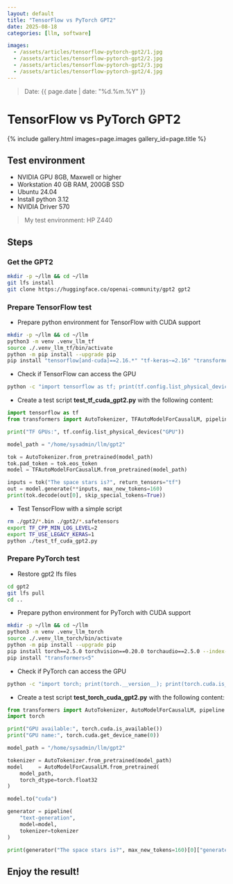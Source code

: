 ```yaml
---
layout: default
title: "TensorFlow vs PyTorch GPT2"
date: 2025-08-18
categories: [llm, software]

images:
  - /assets/articles/tensorflow-pytorch-gpt2/1.jpg
  - /assets/articles/tensorflow-pytorch-gpt2/2.jpg
  - /assets/articles/tensorflow-pytorch-gpt2/3.jpg
  - /assets/articles/tensorflow-pytorch-gpt2/4.jpg
---
```

> Date: {{ page.date | date: "%d.%m.%Y" }}  

# TensorFlow vs PyTorch GPT2

{% include gallery.html images=page.images gallery_id=page.title %}

## Test environment 
- NVIDIA GPU 8GB, Maxwell or higher
- Workstation 40 GB RAM, 200GB SSD
- Ubuntu 24.04
- Install python 3.12
- NVIDIA Driver 570

> My test environment: HP Z440

## Steps

### Get the GPT2

```bash
mkdir -p ~/llm && cd ~/llm
git lfs install
git clone https://huggingface.co/openai-community/gpt2 gpt2
```

### Prepare TensorFlow test

- Prepare python environment for TensorFlow with CUDA support

```bash
mkdir -p ~/llm && cd ~/llm
python3 -m venv .venv_llm_tf
source ./.venv_llm_tf/bin/activate
python -m pip install --upgrade pip
pip install "tensorflow[and-cuda]==2.16.*" "tf-keras~=2.16" "transformers<5"
```
- Check if TensorFlow can access the GPU

```bash
python -c "import tensorflow as tf; print(tf.config.list_physical_devices('GPU'))"
```

- Create a test script **test_tf_cuda_gpt2.py** with the following content:

```python
import tensorflow as tf
from transformers import AutoTokenizer, TFAutoModelForCausalLM, pipeline

print("TF GPUs:", tf.config.list_physical_devices("GPU"))

model_path = "/home/sysadmin/llm/gpt2"

tok = AutoTokenizer.from_pretrained(model_path)
tok.pad_token = tok.eos_token 
model = TFAutoModelForCausalLM.from_pretrained(model_path)

inputs = tok("The space stars is?", return_tensors="tf")
out = model.generate(**inputs, max_new_tokens=160)
print(tok.decode(out[0], skip_special_tokens=True))

```
- Test TensorFlow with a simple script

```bash
rm ./gpt2/*.bin ./gpt2/*.safetensors
export TF_CPP_MIN_LOG_LEVEL=2
export TF_USE_LEGACY_KERAS=1
python ./test_tf_cuda_gpt2.py
```

### Prepare PyTorch test

- Restore gpt2 lfs files

```bash
cd gpt2
git lfs pull
cd ..
```

- Prepare python environment for PyTorch with CUDA support

```bash
mkdir -p ~/llm && cd ~/llm
python3 -m venv .venv_llm_torch
source ./.venv_llm_torch/bin/activate
python -m pip install --upgrade pip
pip install torch==2.5.0 torchvision==0.20.0 torchaudio==2.5.0 --index-url https://download.pytorch.org/whl/cu124
pip install "transformers<5"
```
- Check if PyTorch can access the GPU

```bash
python -c "import torch; print(torch.__version__); print(torch.cuda.is_available());print(torch.cuda.get_device_name(0));"
```
- Create a test script **test_torch_cuda_gpt2.py** with the following content:

```python
from transformers import AutoTokenizer, AutoModelForCausalLM, pipeline
import torch

print("GPU available:", torch.cuda.is_available())
print("GPU name:", torch.cuda.get_device_name(0))

model_path = "/home/sysadmin/llm/gpt2"

tokenizer = AutoTokenizer.from_pretrained(model_path)
model     = AutoModelForCausalLM.from_pretrained(
    model_path,
    torch_dtype=torch.float32
)

model.to("cuda")

generator = pipeline(
    "text-generation",
    model=model,
    tokenizer=tokenizer
)

print(generator("The space stars is?", max_new_tokens=160)[0]["generated_text"])
```
## Enjoy the result!

